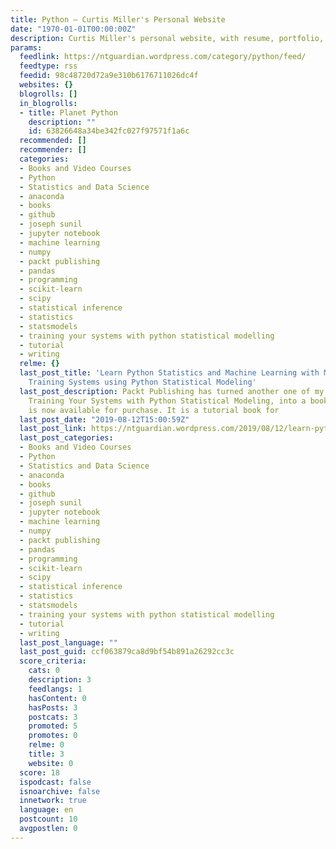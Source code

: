 ```yaml
---
title: Python – Curtis Miller's Personal Website
date: "1970-01-01T00:00:00Z"
description: Curtis Miller's personal website, with resume, portfolio, blog, etc.
params:
  feedlink: https://ntguardian.wordpress.com/category/python/feed/
  feedtype: rss
  feedid: 98c48720d72a9e310b6176711026dc4f
  websites: {}
  blogrolls: []
  in_blogrolls:
  - title: Planet Python
    description: ""
    id: 63826648a34be342fc027f97571f1a6c
  recommended: []
  recommender: []
  categories:
  - Books and Video Courses
  - Python
  - Statistics and Data Science
  - anaconda
  - books
  - github
  - joseph sunil
  - jupyter notebook
  - machine learning
  - numpy
  - packt publishing
  - pandas
  - programming
  - scikit-learn
  - scipy
  - statistical inference
  - statistics
  - statsmodels
  - training your systems with python statistical modelling
  - tutorial
  - writing
  relme: {}
  last_post_title: 'Learn Python Statistics and Machine Learning with My New Book:
    Training Systems using Python Statistical Modeling'
  last_post_description: Packt Publishing has turned another one of my video courses,
    Training Your Systems with Python Statistical Modeling, into a book! This book
    is now available for purchase. It is a tutorial book for
  last_post_date: "2019-08-12T15:00:59Z"
  last_post_link: https://ntguardian.wordpress.com/2019/08/12/learn-python-statistics-and-machine-learning-with-my-new-book-training-systems-using-python-statistical-modeling/
  last_post_categories:
  - Books and Video Courses
  - Python
  - Statistics and Data Science
  - anaconda
  - books
  - github
  - joseph sunil
  - jupyter notebook
  - machine learning
  - numpy
  - packt publishing
  - pandas
  - programming
  - scikit-learn
  - scipy
  - statistical inference
  - statistics
  - statsmodels
  - training your systems with python statistical modelling
  - tutorial
  - writing
  last_post_language: ""
  last_post_guid: ccf063879ca8d9bf54b891a26292cc3c
  score_criteria:
    cats: 0
    description: 3
    feedlangs: 1
    hasContent: 0
    hasPosts: 3
    postcats: 3
    promoted: 5
    promotes: 0
    relme: 0
    title: 3
    website: 0
  score: 18
  ispodcast: false
  isnoarchive: false
  innetwork: true
  language: en
  postcount: 10
  avgpostlen: 0
---
```

